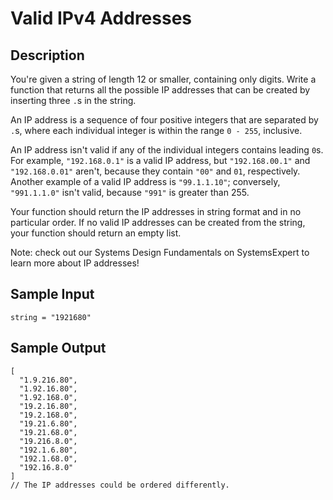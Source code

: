 # Valid IPv4 Addresses

## Description
You're given a string of length 12 or smaller, containing only digits. Write a function that returns all the possible IP addresses that can be created by inserting three `.`s in the string.

An IP address is a sequence of four positive integers that are separated by `.`s, where each individual integer is within the range `0 - 255`, inclusive.

An IP address isn't valid if any of the individual integers contains leading `0`s. For example, `"192.168.0.1"` is a valid IP address, but `"192.168.00.1"` and `"192.168.0.01"` aren't, because they contain `"00"` and
`01`, respectively. Another example of a valid IP address is `"99.1.1.10"`; conversely, `"991.1.1.0"` isn't valid, because `"991"` is greater than 255.

Your function should return the IP addresses in string format and in no particular order. If no valid IP addresses can be created from the string, your function should return an empty list.

Note: check out our Systems Design Fundamentals on SystemsExpert to learn more about IP addresses!

## Sample Input
```
string = "1921680"
```

## Sample Output
```
[
  "1.9.216.80",
  "1.92.16.80",
  "1.92.168.0",
  "19.2.16.80",
  "19.2.168.0",
  "19.21.6.80",
  "19.21.68.0",
  "19.216.8.0",
  "192.1.6.80",
  "192.1.68.0",
  "192.16.8.0"
]
// The IP addresses could be ordered differently.
```